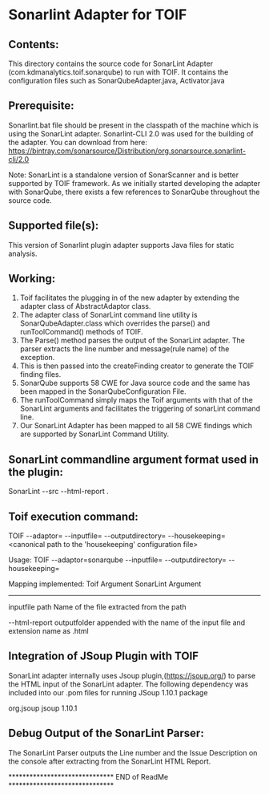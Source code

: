 # Sonarlint Adapter for TOIF  

Contents:
-----------------------------------------------
This directory contains the source code for SonarLint Adapter (com.kdmanalytics.toif.sonarqube) to run with TOIF. It contains the configuration files such as SonarQubeAdapter.java, Activator.java     


Prerequisite:
-----------------------------------------------
Sonarlint.bat file should be present in the classpath of the machine which is using the SonarLint adapter.
Sonarlint-CLI 2.0 was used for the building of the adapter. 
You can download from here: https://bintray.com/sonarsource/Distribution/org.sonarsource.sonarlint-cli/2.0

Note: SonarLint is a standalone version of SonarScanner and is better supported by TOIF framework. As we initially started developing the adapter with SonarQube, there exists a few references to SonarQube throughout the source code.

Supported file(s):
-----------------------------------------------
This version of Sonarlint plugin adapter supports Java files for static analysis.


Working:
-----------------------------------------------
1. Toif facilitates the plugging in of the new adapter by extending the adapter class of AbstractAdaptor class.
2. The adapter class of SonarLint command line utility is SonarQubeAdapter.class which overrides the parse() and runToolCommand() methods of TOIF.
3. The Parse() method parses the output of the SonarLint adapter. The parser extracts the line number and message(rule name) of the exception.
4. This is then passed into the createFinding creator to generate the TOIF finding files.
5. SonarQube supports 58 CWE for Java source code and the same has been mapped in the SonarQubeConfiguration File.
6. The runToolCommand simply maps the Toif arguments with that of the SonarLint arguments and facilitates the triggering of sonarLint command line.
7. Our SonarLint Adapter has been mapped to all 58 CWE findings which are supported by SonarLint Command Utility.

SonarLint commandline argument format used in the plugin:
---------------------------------------------------------
SonarLint --src <File name to be analysed> --html-report <Canonical path along with the file name to the output file>.


Toif execution command:
-------------------------------------------------------------
TOIF --adaptor=<adapter-name> --inputfile=<canonical path to the input java file> --outputdirectory=<canonical path to the output folder location> --housekeeping=<canonical path to the 'housekeeping' configuration file>

Usage:
TOIF --adaptor=sonarqube --inputfile=<canonical path to the input java file> --outputdirectory=<canonical path to the output folder location> --housekeeping=<canonical path to the housekeepingconfiguration file>


Mapping implemented:
Toif Argument      			SonarLint Argument
-------------            ----------------------
inputfile	path				Name of the file extracted from the path

--html-report					outputfolder appended with the name of the input file and extension name as .html


Integration of JSoup Plugin with TOIF
-----------------------------------------------
SonarLint adapter internally uses Jsoup plugin,(https://jsoup.org/) to parse the HTML input of the SonarLint adapter.
The following dependency was included into our .pom files for running JSoup 1.10.1 package

<dependency>
  <!-- jsoup HTML parser library @ http://jsoup.org/ -->
  <groupId>org.jsoup</groupId>
  <artifactId>jsoup</artifactId>
  <version>1.10.1</version>
</dependency>


Debug Output of the SonarLint Parser:
-----------------------------------------------
The SonarLint Parser outputs the Line number and the Issue Description on the console after extracting from the SonarLint HTML Report.  


****************************** END of ReadMe ******************************




 
